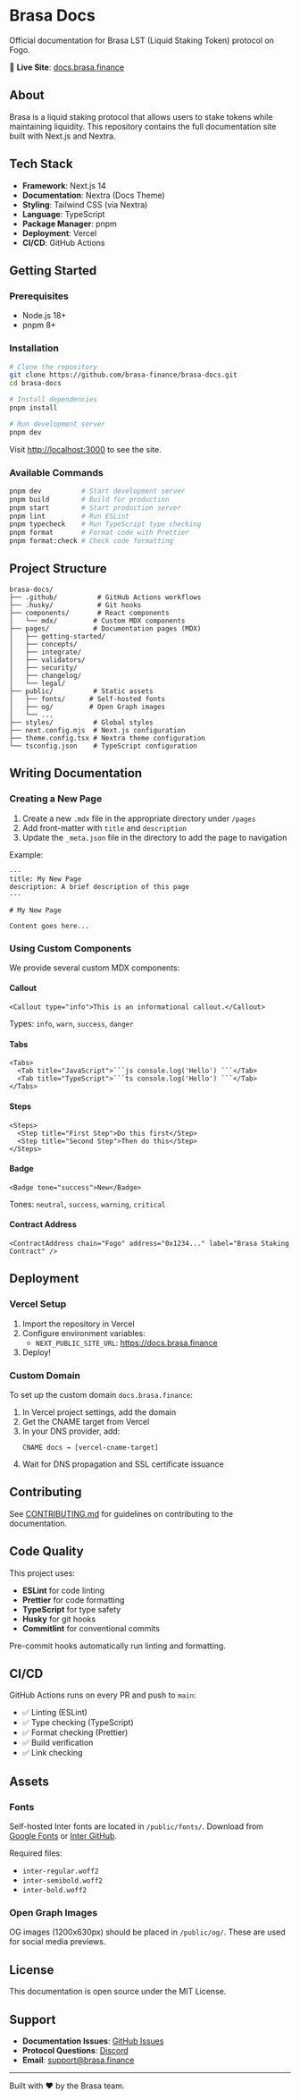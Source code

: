 # Brasa Docs

Official documentation for Brasa LST (Liquid Staking Token) protocol on Fogo.

🔗 **Live Site**: [docs.brasa.finance](https://docs.brasa.finance)

## About

Brasa is a liquid staking protocol that allows users to stake tokens while maintaining liquidity. This repository contains the full documentation site built with Next.js and Nextra.

## Tech Stack

- **Framework**: Next.js 14
- **Documentation**: Nextra (Docs Theme)
- **Styling**: Tailwind CSS (via Nextra)
- **Language**: TypeScript
- **Package Manager**: pnpm
- **Deployment**: Vercel
- **CI/CD**: GitHub Actions

## Getting Started

### Prerequisites

- Node.js 18+
- pnpm 8+

### Installation

```bash
# Clone the repository
git clone https://github.com/brasa-finance/brasa-docs.git
cd brasa-docs

# Install dependencies
pnpm install

# Run development server
pnpm dev
```

Visit [http://localhost:3000](http://localhost:3000) to see the site.

### Available Commands

```bash
pnpm dev          # Start development server
pnpm build        # Build for production
pnpm start        # Start production server
pnpm lint         # Run ESLint
pnpm typecheck    # Run TypeScript type checking
pnpm format       # Format code with Prettier
pnpm format:check # Check code formatting
```

## Project Structure

```
brasa-docs/
├── .github/          # GitHub Actions workflows
├── .husky/           # Git hooks
├── components/       # React components
│   └── mdx/         # Custom MDX components
├── pages/           # Documentation pages (MDX)
│   ├── getting-started/
│   ├── concepts/
│   ├── integrate/
│   ├── validators/
│   ├── security/
│   ├── changelog/
│   └── legal/
├── public/          # Static assets
│   ├── fonts/      # Self-hosted fonts
│   ├── og/         # Open Graph images
│   └── ...
├── styles/          # Global styles
├── next.config.mjs  # Next.js configuration
├── theme.config.tsx # Nextra theme configuration
└── tsconfig.json    # TypeScript configuration
```

## Writing Documentation

### Creating a New Page

1. Create a new `.mdx` file in the appropriate directory under `/pages`
2. Add front-matter with `title` and `description`
3. Update the `_meta.json` file in the directory to add the page to navigation

Example:

```mdx
---
title: My New Page
description: A brief description of this page
---

# My New Page

Content goes here...
```

### Using Custom Components

We provide several custom MDX components:

#### Callout

```mdx
<Callout type="info">This is an informational callout.</Callout>
```

Types: `info`, `warn`, `success`, `danger`

#### Tabs

````mdx
<Tabs>
  <Tab title="JavaScript">```js console.log('Hello') ```</Tab>
  <Tab title="TypeScript">```ts console.log('Hello') ```</Tab>
</Tabs>
````

#### Steps

```mdx
<Steps>
  <Step title="First Step">Do this first</Step>
  <Step title="Second Step">Then do this</Step>
</Steps>
```

#### Badge

```mdx
<Badge tone="success">New</Badge>
```

Tones: `neutral`, `success`, `warning`, `critical`

#### Contract Address

```mdx
<ContractAddress chain="Fogo" address="0x1234..." label="Brasa Staking Contract" />
```

## Deployment

### Vercel Setup

1. Import the repository in Vercel
2. Configure environment variables:
   - `NEXT_PUBLIC_SITE_URL`: https://docs.brasa.finance
3. Deploy!

### Custom Domain

To set up the custom domain `docs.brasa.finance`:

1. In Vercel project settings, add the domain
2. Get the CNAME target from Vercel
3. In your DNS provider, add:
   ```
   CNAME docs → [vercel-cname-target]
   ```
4. Wait for DNS propagation and SSL certificate issuance

## Contributing

See [CONTRIBUTING.md](./CONTRIBUTING.md) for guidelines on contributing to the documentation.

## Code Quality

This project uses:

- **ESLint** for code linting
- **Prettier** for code formatting
- **TypeScript** for type safety
- **Husky** for git hooks
- **Commitlint** for conventional commits

Pre-commit hooks automatically run linting and formatting.

## CI/CD

GitHub Actions runs on every PR and push to `main`:

- ✅ Linting (ESLint)
- ✅ Type checking (TypeScript)
- ✅ Format checking (Prettier)
- ✅ Build verification
- ✅ Link checking

## Assets

### Fonts

Self-hosted Inter fonts are located in `/public/fonts/`. Download from [Google Fonts](https://fonts.google.com/specimen/Inter) or [Inter GitHub](https://github.com/rsms/inter).

Required files:

- `inter-regular.woff2`
- `inter-semibold.woff2`
- `inter-bold.woff2`

### Open Graph Images

OG images (1200x630px) should be placed in `/public/og/`. These are used for social media previews.

## License

This documentation is open source under the MIT License.

## Support

- **Documentation Issues**: [GitHub Issues](https://github.com/brasa-finance/brasa-docs/issues)
- **Protocol Questions**: [Discord](https://discord.gg/brasa)
- **Email**: [support@brasa.finance](mailto:support@brasa.finance)

---

Built with ❤️ by the Brasa team.

